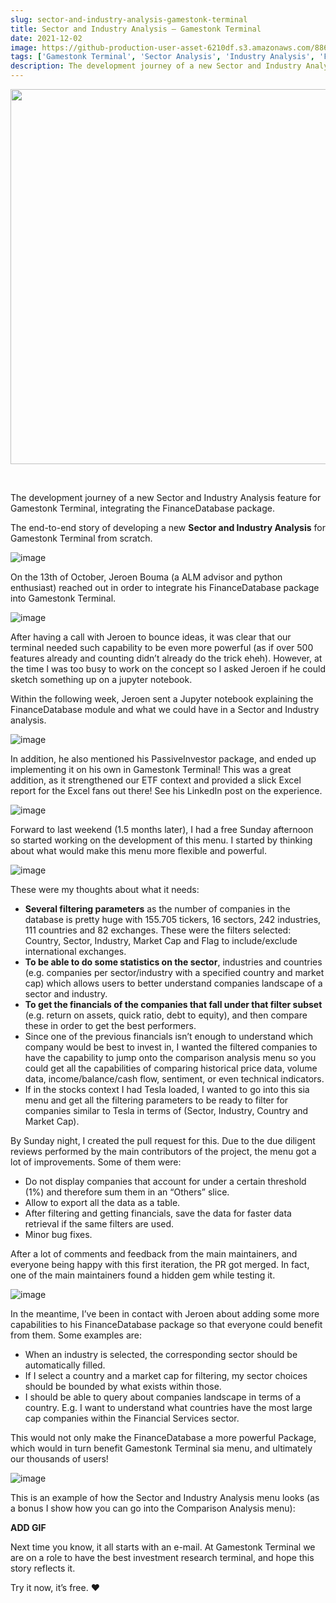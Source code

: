 ```yaml
---
slug: sector-and-industry-analysis-gamestonk-terminal
title: Sector and Industry Analysis — Gamestonk Terminal
date: 2021-12-02
image: https://github-production-user-asset-6210df.s3.amazonaws.com/88618738/280497500-a8730909-278e-4186-9139-0b08f7ed88c0.png
tags: ['Gamestonk Terminal', 'Sector Analysis', 'Industry Analysis', 'FinanceDatabase', 'Open Source']
description: The development journey of a new Sector and Industry Analysis feature for Gamestonk Terminal, integrating the FinanceDatabase package.
---
```


<p align="center">
    <img width="600" src="https://github-production-user-asset-6210df.s3.amazonaws.com/88618738/280497500-a8730909-278e-4186-9139-0b08f7ed88c0.png"/>
</p>

<br />

The development journey of a new Sector and Industry Analysis feature for Gamestonk Terminal, integrating the FinanceDatabase package.

<!-- truncate -->

<div style={{borderTop: '1px solid #21af90', margin: '1.5em 0'}} />

The end-to-end story of developing a new **Sector and Industry Analysis** for Gamestonk Terminal from scratch.

![image](https://github.com/Meg1211/my-website/assets/88618738/a8730909-278e-4186-9139-0b08f7ed88c0)

On the 13th of October, Jeroen Bouma (a ALM advisor and python enthusiast) reached out in order to integrate his FinanceDatabase package into Gamestonk Terminal.

![image](https://github.com/Meg1211/my-website/assets/88618738/e98a2b76-8113-461e-a69f-48a706971adb)

After having a call with Jeroen to bounce ideas, it was clear that our terminal needed such capability to be even more powerful (as if over 500 features already and counting didn’t already do the trick eheh). However, at the time I was too busy to work on the concept so I asked Jeroen if he could sketch something up on a jupyter notebook.

Within the following week, Jeroen sent a Jupyter notebook explaining the FinanceDatabase module and what we could have in a Sector and Industry analysis.

![image](https://github.com/Meg1211/my-website/assets/88618738/f8402594-0d19-4017-bb7b-cd61a593fd2d)

In addition, he also mentioned his PassiveInvestor package, and ended up implementing it on his own in Gamestonk Terminal! This was a great addition, as it strengthened our ETF context and provided a slick Excel report for the Excel fans out there! See his LinkedIn post on the experience.

![image](https://github.com/Meg1211/my-website/assets/88618738/9ce2dfd0-c891-44f0-b0ae-1a774203bdb7)

Forward to last weekend (1.5 months later), I had a free Sunday afternoon so started working on the development of this menu. I started by thinking about what would make this menu more flexible and powerful.

![image](https://github.com/Meg1211/my-website/assets/88618738/942f3089-6cb1-4062-b1be-2bb204a7133d)

These were my thoughts about what it needs:

- **Several filtering parameters** as the number of companies in the database is pretty huge with 155.705 tickers, 16 sectors, 242 industries, 111 countries and 82 exchanges. These were the filters selected: Country, Sector, Industry, Market Cap and Flag to include/exclude international exchanges.
- **To be able to do some statistics on the sector**, industries and countries (e.g. companies per sector/industry with a specified country and market cap) which allows users to better understand companies landscape of a sector and industry.
- **To get the financials of the companies that fall under that filter subset** (e.g. return on assets, quick ratio, debt to equity), and then compare these in order to get the best performers.
- Since one of the previous financials isn’t enough to understand which company would be best to invest in, I wanted the filtered companies to have the capability to jump onto the comparison analysis menu so you could get all the capabilities of comparing historical price data, volume data, income/balance/cash flow, sentiment, or even technical indicators.
- If in the stocks context I had Tesla loaded, I wanted to go into this sia menu and get all the filtering parameters to be ready to filter for companies similar to Tesla in terms of (Sector, Industry, Country and Market Cap).

By Sunday night, I created the pull request for this. Due to the due diligent reviews performed by the main contributors of the project, the menu got a lot of improvements. Some of them were:
- Do not display companies that account for under a certain threshold (1%) and therefore sum them in an “Others” slice.
- Allow to export all the data as a table.
- After filtering and getting financials, save the data for faster data retrieval if the same filters are used.
- Minor bug fixes.

After a lot of comments and feedback from the main maintainers, and everyone being happy with this first iteration, the PR got merged. In fact, one of the main maintainers found a hidden gem while testing it.

![image](https://github.com/Meg1211/my-website/assets/88618738/e5897fb5-88f2-47c7-88a0-cacb97b15695)

In the meantime, I’ve been in contact with Jeroen about adding some more capabilities to his FinanceDatabase package so that everyone could benefit from them. Some examples are:
- When an industry is selected, the corresponding sector should be automatically filled.
- If I select a country and a market cap for filtering, my sector choices should be bounded by what exists within those.
- I should be able to query about companies landscape in terms of a country. E.g. I want to understand what countries have the most large cap companies within the Financial Services sector.

This would not only make the FinanceDatabase a more powerful Package, which would in turn benefit Gamestonk Terminal sia menu, and ultimately our thousands of users!

![image](https://github.com/Meg1211/my-website/assets/88618738/1d0b37e4-6283-4d9e-87cf-a9c547434278)

This is an example of how the Sector and Industry Analysis menu looks (as a bonus I show how you can go into the Comparison Analysis menu):

**ADD GIF**

Next time you know, it all starts with an e-mail. At Gamestonk Terminal we are on a role to have the best investment research terminal, and hope this story reflects it.

Try it now, it’s free. ❤️

